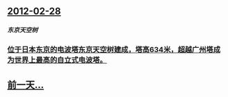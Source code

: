 ## [2012-02-28](/zh/news/2012/02/28/index.md)

##### 东京天空树
### [位于日本东京的电波塔东京天空树建成，塔高634米，超越广州塔成为世界上最高的自立式电波塔。](/zh/news/2012/02/28/位于日本东京的电波塔东京天空树建成-塔高634米-超越广州塔成为世界上最高的自立式电波塔.md)
## [前一天...](/zh/news/2012/02/27/index.md)

